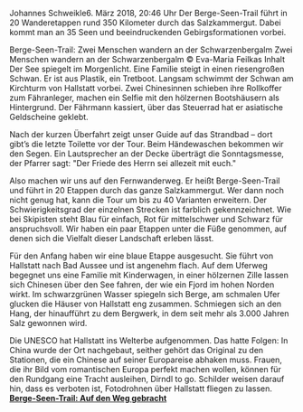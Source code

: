 Johannes Schweikle6. März 2018, 20:46 Uhr
Der Berge-Seen-Trail führt in 20 Wanderetappen rund 350 Kilometer durch das Salzkammergut. Dabei kommt man an 35 Seen und beeindruckenden Gebirgsformationen vorbei.

Berge-Seen-Trail: Zwei Menschen wandern an der Schwarzenbergalm
Zwei Menschen wandern an der Schwarzenbergalm © Eva-Maria Feilkas
Inhalt
Der See spiegelt im Morgenlicht. Eine Familie steigt in einen riesengroßen Schwan. Er ist aus Plastik, ein Tretboot. Langsam schwimmt der Schwan am Kirchturm von Hallstatt vorbei. Zwei Chinesinnen schieben ihre Rollkoffer zum Fähranleger, machen ein Selfie mit den hölzernen Bootshäusern als Hintergrund. Der Fährmann kassiert, über das Steuerrad hat er asiatische Geldscheine geklebt.

Nach der kurzen Überfahrt zeigt unser Guide auf das Strandbad – dort gibt’s die letzte Toilette vor der Tour. Beim Händewaschen bekommen wir den Segen. Ein Lautsprecher an der Decke überträgt die Sonntagsmesse, der Pfarrer sagt: "Der Friede des Herrn sei allezeit mit euch."

Also machen wir uns auf den Fernwanderweg. Er heißt Berge-Seen-Trail und führt in 20 Etappen durch das ganze Salzkammergut. Wer dann noch nicht genug hat, kann die Tour um bis zu 40 Varianten erweitern. Der Schwierigkeitsgrad der einzelnen Strecken ist farblich gekennzeichnet. Wie bei Skipisten steht Blau für einfach, Rot für mittelschwer und Schwarz für anspruchsvoll. Wir haben ein paar Etappen unter die Füße genommen, auf denen sich die Vielfalt dieser Landschaft erleben lässt.

Für den Anfang haben wir eine blaue Etappe ausgesucht. Sie führt von Hallstatt nach Bad Aussee und ist angenehm flach. Auf dem Uferweg begegnet uns eine Familie mit Kinderwagen, in einer hölzernen Zille lassen sich Chinesen über den See fahren, der wie ein Fjord im hohen Norden wirkt. Im schwarzgrünen Wasser spiegeln sich Berge, am schmalen Ufer glucken die Häuser von Hallstatt eng zusammen. Schmiegen sich an den Hang, der hinaufführt zu dem Bergwerk, in dem seit mehr als 3.000 Jahren Salz gewonnen wird.

Die UNESCO hat Hallstatt ins Welterbe aufgenommen. Das hatte Folgen: In China wurde der Ort nachgebaut, seither gehört das Original zu den Stationen, die ein Chinese auf seiner Europareise abhaken muss. Frauen, die ihr Bild vom romantischen Europa perfekt machen wollen, können für den Rundgang eine Tracht ausleihen, Dirndl to go. Schilder weisen darauf hin, dass es verboten ist, Fotodrohnen über Hallstatt fliegen zu lassen.
[**Berge-Seen-Trail: Auf den Weg gebracht**](http://www.zeit.de/entdecken/2018-02/berge-seen-trail-salzkammergut-wandertour)